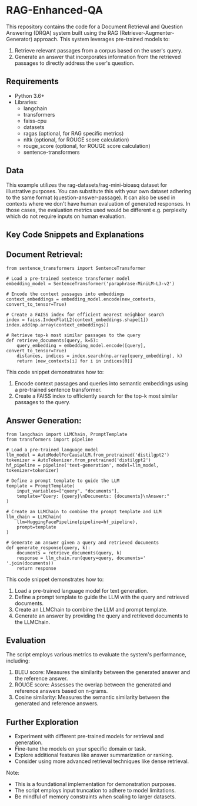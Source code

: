 # RAG-Enhanced-QA
This repository contains the code for a Document Retrieval and Question Answering (DRQA) system built using the RAG (Retriever-Augmenter-Generator) approach. This system leverages pre-trained models to:

1. Retrieve relevant passages from a corpus based on the user's query.
2. Generate an answer that incorporates information from the retrieved passages to directly address the user's question.

## Requirements
- Python 3.6+
- Libraries:
  -   langchain
  -   transformers
  -   faiss-cpu
  -   datasets
  -   ragas (optional, for RAG specific metrics)
  -   nltk (optional, for ROUGE score calculation)
  -   rouge_score (optional, for ROUGE score calculation)
  -   sentence-transformers

## Data
This example utilizes the rag-datasets/rag-mini-bioasq dataset for illustrative purposes. You can substitute this with your own dataset adhering to the same format (question-answer-passage). It can also be used in contexts where we don't have human evaluation of generated responses. In those cases, the evaluation metrics used would be different e.g. perplexity which do not require inputs on human evaluation.

## Key Code Snippets and Explanations

## Document Retrieval:

```
from sentence_transformers import SentenceTransformer

# Load a pre-trained sentence transformer model
embedding_model = SentenceTransformer('paraphrase-MiniLM-L3-v2')

# Encode the context passages into embeddings
context_embeddings = embedding_model.encode(new_contexts, convert_to_tensor=True)

# Create a FAISS index for efficient nearest neighbor search
index = faiss.IndexFlatL2(context_embeddings.shape[1])
index.add(np.array(context_embeddings))

# Retrieve top-k most similar passages to the query
def retrieve_documents(query, k=5):
    query_embedding = embedding_model.encode([query], convert_to_tensor=True)
    distances, indices = index.search(np.array(query_embedding), k)
    return [new_contexts[i] for i in indices[0]]
```

This code snippet demonstrates how to:

1. Encode context passages and queries into semantic embeddings using a pre-trained sentence transformer.
2. Create a FAISS index to efficiently search for the top-k most similar passages to the query.

## Answer Generation:

```
from langchain import LLMChain, PromptTemplate
from transformers import pipeline

# Load a pre-trained language model
llm_model = AutoModelForCausalLM.from_pretrained('distilgpt2')
tokenizer = AutoTokenizer.from_pretrained('distilgpt2')
hf_pipeline = pipeline('text-generation', model=llm_model, tokenizer=tokenizer)

# Define a prompt template to guide the LLM
template = PromptTemplate(
    input_variables=["query", "documents"],
    template="Query: {query}\nDocuments: {documents}\nAnswer:"
)

# Create an LLMChain to combine the prompt template and LLM
llm_chain = LLMChain(
    llm=HuggingFacePipeline(pipeline=hf_pipeline),
    prompt=template
)

# Generate an answer given a query and retrieved documents
def generate_response(query, k):
    documents = retrieve_documents(query, k)
    response = llm_chain.run(query=query, documents=' '.join(documents))
    return response
```

This code snippet demonstrates how to:

1. Load a pre-trained language model for text generation.
2. Define a prompt template to guide the LLM with the query and retrieved documents.
3. Create an LLMChain to combine the LLM and prompt template.
4. Generate an answer by providing the query and retrieved documents to the LLMChain.

## Evaluation

The script employs various metrics to evaluate the system's performance, including:

1. BLEU score: Measures the similarity between the generated answer and the reference answer.
2. ROUGE score: Assesses the overlap between the generated and reference answers based on n-grams.
3. Cosine similarity: Measures the semantic similarity between the generated and reference answers.

## Further Exploration
- Experiment with different pre-trained models for retrieval and generation.
- Fine-tune the models on your specific domain or task.
- Explore additional features like answer summarization or ranking.
- Consider using more advanced retrieval techniques like dense retrieval.

Note:

- This is a foundational implementation for demonstration purposes.
- The script employs input truncation to adhere to model limitations.
- Be mindful of memory constraints when scaling to larger datasets.
